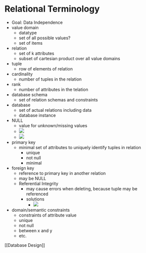  # Relational Terminology
+ Goal: Data Independence
+ value domain
	+ datatype
	+ set of all possible values?
	+ set of items
+ relation
	+ set of k attributes
	+ subset of cartesian product over all value domains
+ tuple
	+ row of elements of relation
+ cardinality
	+ number of tuples in the relation
+ rank
	+ number of attributes in the telation
+ database schema
	+ set of relation schemas and constraints
+ database
	+ set of actual relations including data
	+ database instance
+ NULL
	+ value for unknown/missing values
	+ ![](Pasted%20image%2020220327145512.png)
	+ ![](Pasted%20image%2020220327145606.png)	
+ primary key
	+ minimal set of attributes to uniquely identify tuples in relation
		+ unique
		+ not null
		+ minimal
+ foreign key
	+ reference to primary key in another relation
	+ may be NULL
	+ Referential Integrity
		+ may cause errors when deleting, because tuple may be referenced
		+ solutions
			+ ![](Pasted%20image%2020220327151113.png)
+ domain/semantic constraints
	+ constraints of attribute value
	+ unique
	+ not null
	+ between x and y
	+ etc.

[[Database Design]]